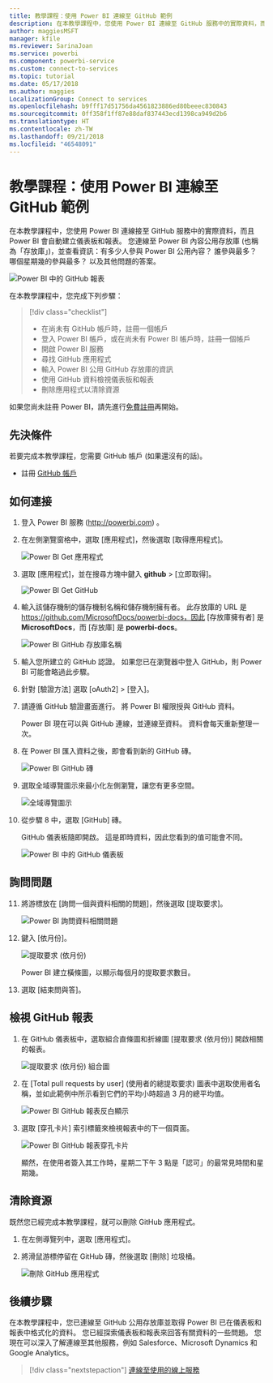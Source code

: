 ```yaml
---
title: 教學課程：使用 Power BI 連線至 GitHub 範例
description: 在本教學課程中，您使用 Power BI 連線至 GitHub 服務中的實際資料，而且 Power BI 會自動建立儀表板和報表。
author: maggiesMSFT
manager: kfile
ms.reviewer: SarinaJoan
ms.service: powerbi
ms.component: powerbi-service
ms.custom: connect-to-services
ms.topic: tutorial
ms.date: 05/17/2018
ms.author: maggies
LocalizationGroup: Connect to services
ms.openlocfilehash: b9fff17d51756da4561823886ed80beeec830843
ms.sourcegitcommit: 0ff358f1ff87e88daf837443ecd1398ca949d2b6
ms.translationtype: HT
ms.contentlocale: zh-TW
ms.lasthandoff: 09/21/2018
ms.locfileid: "46548091"
---
```

# <a name="tutorial-connect-to-a-github-sample-with-power-bi"></a>教學課程：使用 Power BI 連線至 GitHub 範例
在本教學課程中，您使用 Power BI 連線接至 GitHub 服務中的實際資料，而且 Power BI 會自動建立儀表板和報表。 您連線至 Power BI 內容公用存放庫 (也稱為「存放庫」)，並查看資訊：有多少人參與 Power BI 公用內容？ 誰參與最多？ 哪個星期幾的參與最多？ 以及其他問題的答案。 

![Power BI 中的 GitHub 報表](media/service-tutorial-connect-to-github/power-bi-github-app-tutorial-punch-card.png)

在本教學課程中，您完成下列步驟：

> [!div class="checklist"]
> * 在尚未有 GitHub 帳戶時，註冊一個帳戶 
> * 登入 Power BI 帳戶，或在尚未有 Power BI 帳戶時，註冊一個帳戶
> * 開啟 Power BI 服務
> * 尋找 GitHub 應用程式
> * 輸入 Power BI 公用 GitHub 存放庫的資訊
> * 使用 GitHub 資料檢視儀表板和報表
> * 刪除應用程式以清除資源

如果您尚未註冊 Power BI，請先進行[免費註冊](https://app.powerbi.com/signupredirect?pbi_source=web)再開始。

## <a name="prerequisites"></a>先決條件

若要完成本教學課程，您需要 GitHub 帳戶 (如果還沒有的話)。 

- 註冊 [GitHub 帳戶](https://docs.microsoft.com/contribute/get-started-setup-github)


## <a name="how-to-connect"></a>如何連接
1. 登入 Power BI 服務 (http://powerbi.com) 。 
2. 在左側瀏覽窗格中，選取 [應用程式]，然後選取 [取得應用程式]。
   
   ![Power BI Get 應用程式](media/service-tutorial-connect-to-github/power-bi-github-app-tutorial.png) 

3. 選取 [應用程式]，並在搜尋方塊中鍵入 **github** > [立即取得]。
   
   ![Power BI Get GitHub](media/service-tutorial-connect-to-github/power-bi-github-app-tutorial-get-it-now.png) 

4. 輸入該儲存機制的儲存機制名稱和儲存機制擁有者。 此存放庫的 URL 是 https://github.com/MicrosoftDocs/powerbi-docs，因此 [存放庫擁有者] 是 **MicrosoftDocs**，而 [存放庫] 是 **powerbi-docs**。 
   
    ![Power BI GitHub 存放庫名稱](media/service-tutorial-connect-to-github/power-bi-github-app-tutorial-repo-name.png)

5. 輸入您所建立的 GitHub 認證。 如果您已在瀏覽器中登入 GitHub，則 Power BI 可能會略過此步驟。 

6. 針對 [驗證方法] 選取 [oAuth2] \> [登入]。

7. 請遵循 GitHub 驗證畫面進行。 將 Power BI 權限授與 GitHub 資料。
   
   Power BI 現在可以與 GitHub 連線，並連線至資料。  資料會每天重新整理一次。

8. 在 Power BI 匯入資料之後，即會看到新的 GitHub 磚。 
 
   ![Power BI GitHub 磚](media/service-tutorial-connect-to-github/power-bi-github-app-tutorial-tile.png) 

8. 選取全域導覽圖示來最小化左側瀏覽，讓您有更多空間。

    ![全域導覽圖示](media/service-tutorial-connect-to-github/power-bi-global-navigation-icon.png)

10. 從步驟 8 中，選取 [GitHub] 磚。 
    
    GitHub 儀表板隨即開啟。 這是即時資料，因此您看到的值可能會不同。

    ![Power BI 中的 GitHub 儀表板](media/service-tutorial-connect-to-github/power-bi-github-app-tutorial-dashboard.png)

    

## <a name="ask-a-question"></a>詢問問題

11. 將游標放在 [詢問一個與資料相關的問題]，然後選取 [提取要求]。 

    ![Power BI 詢問資料相關問題](media/service-tutorial-connect-to-github/power-bi-github-app-tutorial-ask-question.png)

12. 鍵入 [依月份]。
 
    ![提取要求 (依月份)](media/service-tutorial-connect-to-github/power-bi-github-app-tutorial-ask-question-by-month.png)

     Power BI 建立橫條圖，以顯示每個月的提取要求數目。

13. 選取 [結束問與答]。

## <a name="view-the-github-report"></a>檢視 GitHub 報表 

1. 在 GitHub 儀表板中，選取組合直條圖和折線圖 [提取要求 (依月份)] 開啟相關的報表。

    ![提取要求 (依月份) 組合圖](media/service-tutorial-connect-to-github/power-bi-github-app-tutorial-pull-requests-combo-chart.png)

2. 在 [Total pull requests by user] \(使用者的總提取要求\) 圖表中選取使用者名稱，並如此範例中所示看到它們的平均小時超過 3 月的總平均值。

    ![Power BI GitHub 報表反白顯示](media/service-tutorial-connect-to-github/power-bi-github-app-tutorial-report-highlight.png)

3. 選取 [穿孔卡片] 索引標籤來檢視報表中的下一個頁面。 
 
    ![Power BI GitHub 報表穿孔卡片](media/service-tutorial-connect-to-github/power-bi-github-app-tutorial-tues-3pm.png)

    顯然，在使用者簽入其工作時，星期二下午 3 點是「認可」的最常見時間和星期幾。

## <a name="clean-up-resources"></a>清除資源

既然您已經完成本教學課程，就可以刪除 GitHub 應用程式。 

1. 在左側導覽列中，選取 [應用程式]。
2. 將滑鼠游標停留在 GitHub 磚，然後選取 [刪除] 垃圾桶。

    ![刪除 GitHub 應用程式](media/service-tutorial-connect-to-github/power-bi-github-app-tutorial-delete.png)

## <a name="next-steps"></a>後續步驟

在本教學課程中，您已連線至 GitHub 公用存放庫並取得 Power BI 已在儀表板和報表中格式化的資料。 您已經探索儀表板和報表來回答有關資料的一些問題。 您現在可以深入了解連線至其他服務，例如 Salesforce、Microsoft Dynamics 和 Google Analytics。 
 
> [!div class="nextstepaction"]
> [連線至使用的線上服務](consumer/end-user-connect-to-services.md)


